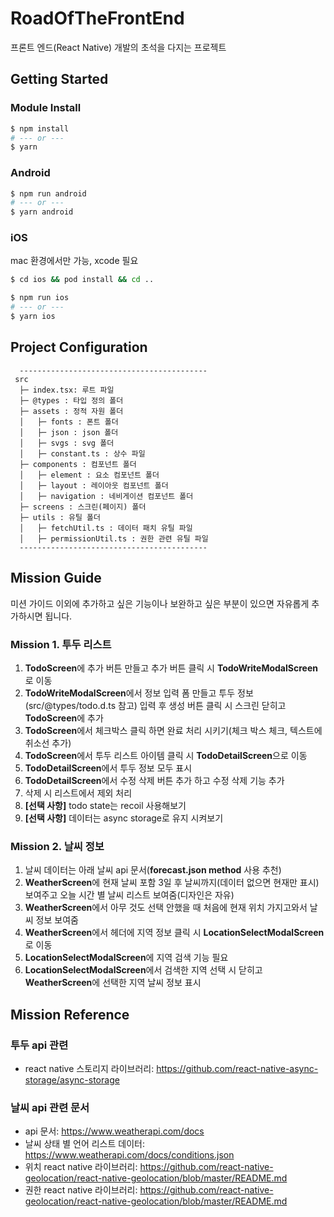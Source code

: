 # RoadOfTheFrontEnd

프론트 엔드(React Native) 개발의 초석을 다지는 프로젝트

## Getting Started

### Module Install

```bash
$ npm install
# --- or ---
$ yarn
```

### Android

```bash
$ npm run android
# --- or ---
$ yarn android
```

### iOS

mac 환경에서만 가능, xcode 필요

```bash
$ cd ios && pod install && cd ..
```

```bash
$ npm run ios
# --- or ---
$ yarn ios
```

## Project Configuration

```
  ------------------------------------------
 src
  ├─ index.tsx: 루트 파일
  ├─ @types : 타입 정의 폴더
  ├─ assets : 정적 자원 폴더
  │   ├─ fonts : 폰트 폴더
  │   ├─ json : json 폴더
  │   ├─ svgs : svg 폴더
  │   ├─ constant.ts : 상수 파일
  ├─ components : 컴포넌트 폴더
  │   ├─ element : 요소 컴포넌트 폴더
  │   ├─ layout : 레이아웃 컴포넌트 폴더
  │   ├─ navigation : 네비게이션 컴포넌트 폴더
  ├─ screens : 스크린(페이지) 폴더
  ├─ utils : 유틸 폴더
  │   ├─ fetchUtil.ts : 데이터 패치 유틸 파일
  │   ├─ permissionUtil.ts : 권한 관련 유틸 파일
  ------------------------------------------
```

## Mission Guide

미션 가이드 이외에 추가하고 싶은 기능이나 보완하고 싶은 부분이 있으면 자유롭게 추가하시면 됩니다.

### Mission 1. 투두 리스트

1. **TodoScreen**에 추가 버튼 만들고 추가 버튼 클릭 시 **TodoWriteModalScreen**로 이동
2. **TodoWriteModalScreen**에서 정보 입력 폼 만들고 투두 정보(src/@types/todo.d.ts 참고) 입력 후 생성 버튼 클릭 시 스크린 닫히고 **TodoScreen**에 추가
3. **TodoScreen**에서 체크박스 클릭 하면 완료 처리 시키기(체크 박스 체크, 텍스트에 취소선 추가)
4. **TodoScreen**에서 투두 리스트 아이템 클릭 시 **TodoDetailScreen**으로 이동
5. **TodoDetailScreen**에서 투두 정보 모두 표시
6. **TodoDetailScreen**에서 수정 삭제 버튼 추가 하고 수정 삭제 기능 추가
7. 삭제 시 리스트에서 제외 처리
8. **[선택 사항]** todo state는 recoil 사용해보기
9. **[선택 사항]** 데이터는 async storage로 유지 시켜보기

### Mission 2. 날씨 정보

1. 날씨 데이터는 아래 날씨 api 문서(**forecast.json method** 사용 추천)
2. **WeatherScreen**에 현재 날씨 포함 3일 후 날씨까지(데이터 없으면 현재만 표시) 보여주고 오늘 시간 별 날씨 리스트 보여줌(디자인은 자유)
3. **WeatherScreen**에서 아무 것도 선택 안했을 때 처음에 현재 위치 가지고와서 날씨 정보 보여줌
4. **WeatherScreen**에서 헤더에 지역 정보 클릭 시 **LocationSelectModalScreen**로 이동
5. **LocationSelectModalScreen**에 지역 검색 기능 필요
6. **LocationSelectModalScreen**에서 검색한 지역 선택 시 닫히고 **WeatherScreen**에 선택한 지역 날씨 정보 표시

## Mission Reference

### 투두 api 관련

- react native 스토리지 라이브러리: https://github.com/react-native-async-storage/async-storage

### 날씨 api 관련 문서

- api 문서: https://www.weatherapi.com/docs
- 날씨 상태 별 언어 리스트 데이터: https://www.weatherapi.com/docs/conditions.json
- 위치 react native 라이브러리: https://github.com/react-native-geolocation/react-native-geolocation/blob/master/README.md
- 권한 react native 라이브러리: https://github.com/react-native-geolocation/react-native-geolocation/blob/master/README.md
